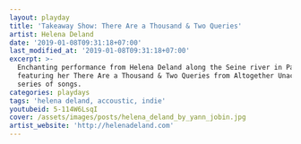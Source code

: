 ```yaml
---
layout: playday
title: 'Takeaway Show: There Are a Thousand & Two Queries'
artist: Helena Deland
date: '2019-01-08T09:31:18+07:00'
last_modified_at: '2019-01-08T09:31:18+07:00'
excerpt: >-
  Enchanting performance from Helena Deland along the Seine river in Paris
  featuring her There Are a Thousand & Two Queries from Altogether Unaccompanied
  series of songs.
categories: playdays
tags: 'helena deland, accoustic, indie'
youtubeid: 5-114W6LsqI
cover: /assets/images/posts/helena_deland_by_yann_jobin.jpg
artist_website: 'http://helenadeland.com'
---
```


